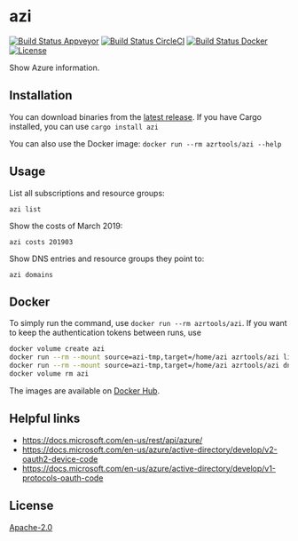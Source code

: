 # azi

[![Build Status Appveyor](https://img.shields.io/appveyor/ci/pascalgn/azi.svg?style=flat-square&label=appveyor)](https://ci.appveyor.com/project/pascalgn/azi)
[![Build Status CircleCI](https://img.shields.io/circleci/project/azrtools/azi.svg?style=flat-square&label=circleci)](https://circleci.com/gh/azrtools/azi)
[![Build Status Docker](https://img.shields.io/docker/cloud/build/azrtools/azi.svg?style=flat-square)](https://hub.docker.com/r/azrtools/azi/)
[![License](https://img.shields.io/github/license/azrtools/azi.svg?style=flat-square)](LICENSE)

Show Azure information.

## Installation

You can download binaries from the [latest release](https://github.com/azrtools/azi/releases/latest).
If you have Cargo installed, you can use `cargo install azi`

You can also use the Docker image: `docker run --rm azrtools/azi --help`

## Usage

List all subscriptions and resource groups:

```
azi list
```

Show the costs of March 2019:

```
azi costs 201903
```

Show DNS entries and resource groups they point to:

```
azi domains
```

## Docker

To simply run the command, use `docker run --rm azrtools/azi`.
If you want to keep the authentication tokens between runs, use

```sh
docker volume create azi
docker run --rm --mount source=azi-tmp,target=/home/azi azrtools/azi list
docker run --rm --mount source=azi-tmp,target=/home/azi azrtools/azi dns
docker volume rm azi
```

The images are available on [Docker Hub](https://hub.docker.com/r/azrtools/azi).

## Helpful links

- https://docs.microsoft.com/en-us/rest/api/azure/
- https://docs.microsoft.com/en-us/azure/active-directory/develop/v2-oauth2-device-code
- https://docs.microsoft.com/en-us/azure/active-directory/develop/v1-protocols-oauth-code

## License

[Apache-2.0](LICENSE)
